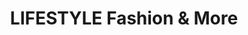 ---
title: "LIFESTYLE Fashion & More"
url: /krems-an-der-donau/lifestyle-fashion-und-more/
shop: Kleidung
---